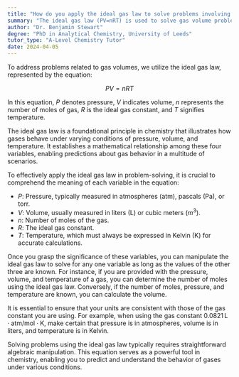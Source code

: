 ```yaml
---
title: "How do you apply the ideal gas law to solve problems involving gas volumes?"
summary: "The ideal gas law (PV=nRT) is used to solve gas volume problems, where P is pressure, V is volume, n is moles, R is the gas constant, and T is temperature."
author: "Dr. Benjamin Stewart"
degree: "PhD in Analytical Chemistry, University of Leeds"
tutor_type: "A-Level Chemistry Tutor"
date: 2024-04-05
---
```


To address problems related to gas volumes, we utilize the ideal gas law, represented by the equation:

$$ PV = nRT $$

In this equation, $P$ denotes pressure, $V$ indicates volume, $n$ represents the number of moles of gas, $R$ is the ideal gas constant, and $T$ signifies temperature.

The ideal gas law is a foundational principle in chemistry that illustrates how gases behave under varying conditions of pressure, volume, and temperature. It establishes a mathematical relationship among these four variables, enabling predictions about gas behavior in a multitude of scenarios.

To effectively apply the ideal gas law in problem-solving, it is crucial to comprehend the meaning of each variable in the equation:

- $P$: Pressure, typically measured in atmospheres (atm), pascals (Pa), or torr.
- $V$: Volume, usually measured in liters (L) or cubic meters ($m^3$).
- $n$: Number of moles of the gas.
- $R$: The ideal gas constant.
- $T$: Temperature, which must always be expressed in Kelvin (K) for accurate calculations.

Once you grasp the significance of these variables, you can manipulate the ideal gas law to solve for any one variable as long as the values of the other three are known. For instance, if you are provided with the pressure, volume, and temperature of a gas, you can determine the number of moles using the ideal gas law. Conversely, if the number of moles, pressure, and temperature are known, you can calculate the volume.

It is essential to ensure that your units are consistent with those of the gas constant you are using. For example, when using the gas constant $0.0821 \, \text{L} \cdot \text{atm} / \text{mol} \cdot \text{K}$, make certain that pressure is in atmospheres, volume is in liters, and temperature is in Kelvin.

Solving problems using the ideal gas law typically requires straightforward algebraic manipulation. This equation serves as a powerful tool in chemistry, enabling you to predict and understand the behavior of gases under various conditions.
    